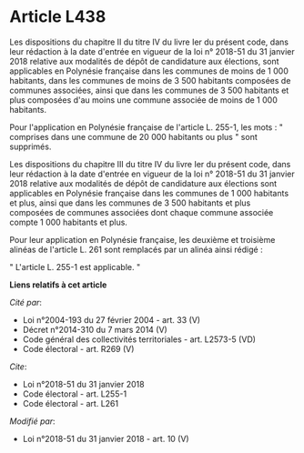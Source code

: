 # Article L438

Les dispositions du chapitre II du titre IV du livre Ier du présent code, dans leur rédaction à la date d'entrée en vigueur
de la loi n° 2018-51 du 31 janvier 2018 relative aux modalités de dépôt de candidature aux élections, sont applicables en
Polynésie française dans les communes de moins de 1 000 habitants, dans les communes de moins de 3 500 habitants composées de
communes associées, ainsi que dans les communes de 3 500 habitants et plus composées d'au moins une commune associée de moins
de 1 000 habitants. 

Pour l'application en Polynésie française de l'article L. 255-1, les mots : " comprises dans une commune de 20 000 habitants
ou plus " sont supprimés. 

Les dispositions du chapitre III du titre IV du livre Ier du présent code, dans leur rédaction à la date d'entrée en vigueur
de la loi n° 2018-51 du 31 janvier 2018 relative aux modalités de dépôt de candidature aux élections sont applicables en
Polynésie française dans les communes de 1 000 habitants et plus, ainsi que dans les communes de 3 500 habitants et plus
composées de communes associées dont chaque commune associée compte 1 000 habitants et plus. 

Pour leur application en Polynésie française, les deuxième et troisième alinéas de l'article L. 261 sont remplacés par un
alinéa ainsi rédigé : 

" L'article L. 255-1 est applicable. "

**Liens relatifs à cet article**

_Cité par_:

  - Loi n°2004-193 du 27 février 2004 - art. 33 (V)
  - Décret n°2014-310 du 7 mars 2014 (V)
  - Code général des collectivités territoriales - art. L2573-5 (VD)
  - Code électoral - art. R269 (V)

_Cite_:

  - Loi n°2018-51 du 31 janvier 2018
  - Code électoral - art. L255-1
  - Code électoral - art. L261

_Modifié par_:

  - Loi n°2018-51 du 31 janvier 2018 - art. 10 (V)
